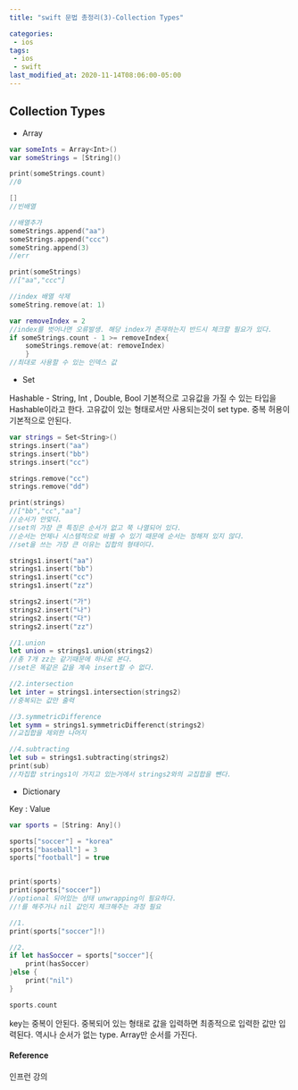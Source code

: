 ```yaml
---
title: "swift 문법 총정리(3)-Collection Types"

categories:
 - ios
tags:
 - ios 
 - swift
last_modified_at: 2020-11-14T08:06:00-05:00
---
```

## Collection Types
* Array

```swift
var someInts = Array<Int>()
var someStrings = [String]()

print(someStrings.count)
//0

[]
//빈배열

//배열추가
someStrings.append("aa")
someStrings.append("ccc")
someString.append(3)
//err

print(someStrings)
//["aa","ccc"]

//index 배열 삭제
someString.remove(at: 1)

var removeIndex = 2
//index를 벗어나면 오류발생. 해당 index가 존재하는지 반드시 체크할 필요가 있다.
if someStrings.count - 1 >= removeIndex{
	someStrings.remove(at: removeIndex)
	}
//최대로 사용할 수 있는 인덱스 값
```


* Set  


Hashable - String, Int , Double, Bool
기본적으로 고유값을 가질 수 있는 타입을 Hashable이라고 한다.
고유값이 있는 형태로서만 사용되는것이 set type. 중복 허용이 기본적으로 안된다.

```swift
var strings = Set<String>()
strings.insert("aa")
strings.insert("bb")
strings.insert("cc")

strings.remove("cc")
strings.remove("dd")

print(strings)
//["bb","cc","aa"]
//순서가 안맞다. 
//set의 가장 큰 특징은 순서가 없고 쭉 나열되어 있다.
//순서는 언제나 시스템적으로 바뀔 수 있기 때문에 순서는 정해져 있지 않다.
//set을 쓰는 가장 큰 이유는 집합의 형태이다.

strings1.insert("aa")
strings1.insert("bb")
strings1.insert("cc")
strings1.insert("zz")

strings2.insert("가")
strings2.insert("나")
strings2.insert("다")
strings2.insert("zz")

//1.union
let union = strings1.union(strings2)
//총 7개 zz는 같기때문에 하나로 본다. 
//set은 똑같은 값을 계속 insert할 수 없다.

//2.intersection
let inter = strings1.intersection(strings2)
//중복되는 값만 출력

//3.symmetricDifference
let symm = strings1.symmetricDifferenct(strings2)
//교집합을 제외한 나머지

//4.subtracting
let sub = strings1.subtracting(strings2)
print(sub)
//차집합 strings1이 가지고 있는거에서 strings2와의 교집합을 뺀다.
```

* Dictionary  


Key : Value

```swift
var sports = [String: Any]()

sports["soccer"] = "korea"
sports["baseball"] = 3
sports["football"] = true


print(sports)
print(sports["soccer"])
//optional 되어있는 상태 unwrapping이 필요하다.
//!를 해주거나 nil 값인지 체크해주는 과정 필요

//1. 
print(sports["soccer"]!)

//2. 
if let hasSoccer = sports["soccer"]{
	print(hasSoccer)
}else {
	print("nil")
}

sports.count
```


key는 중복이 안된다. 중복되어 있는 형태로 값을 입력하면 최종적으로 입력한 값만 입력된다. 역시나 순서가 없는 type. Array만 순서를 가진다. 

#### Reference
인프런 강의
